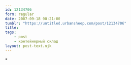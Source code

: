 ```yaml
---
id: 12134706
form: regular
date: 2007-09-18 00:21:00
tumblr: "https://untitled.urbansheep.com/post/12134706"
title:
tags:
    - post
    - контейнерный склад
layout: post-text.njk
---
```


<p>*</p>

